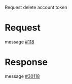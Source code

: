 Request delete account token

# Request
message [#118](../../proto/README.md#action_118)

# Response
message [#30118](../../proto/README.md#action_30118)